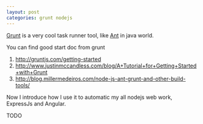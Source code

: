 ```yaml
---
layout: post
categories: grunt nodejs
---
```


[Grunt](http://gruntjs.com/) is a very cool task runner tool, like [Ant](http://ant.apache.org/) in java world. 

You can find good start doc from grunt 

1. <http://gruntjs.com/getting-started>
2. <http://www.justinmccandless.com/blog/A+Tutorial+for+Getting+Started+with+Grunt>
3. <http://blog.millermedeiros.com/node-js-ant-grunt-and-other-build-tools/>

Now I introduce how I use it to automatic my all nodejs web work, ExpressJs and Angular.

TODO
